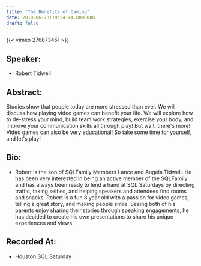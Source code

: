 ```yaml
---
title: "The Benefits of Gaming"
date: 2018-06-23T19:54:44.0000000
draft: false
---
```


{{< vimeo 276873451 >}}

## Speaker:

 - Robert Tidwell

## Abstract:

<p>Studies show that people today are more stressed than ever.  We will discuss how playing video games can benefit your life. We will explore how to de-stress your mind, build team work strategies, exercise your body, and improve your communication skills all through play!  But wait, there's more!  Video games can also be very educational!  So take some time for yourself, and let's play!
</p>

## Bio:

 - <p>Robert is the son of SQLFamily Members Lance and Angela Tidwell. He has been very interested in being an active member of the SQLFamily and has always been ready to lend a hand at SQL Saturdays by directing traffic, taking selfies, and helping speakers and attendees find rooms and snacks.  Robert is a fun 8 year old with a passion for video games, telling a great story, and making people smile. Seeing both of his parents enjoy sharing their stories through speaking engagements, he has decided to create his own presentations to share his unique experiences and views.
</p>

## Recorded At:

 - Houston SQL Saturday

